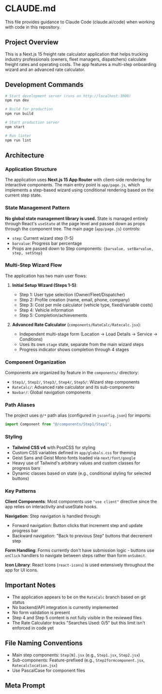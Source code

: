 # CLAUDE.md

This file provides guidance to Claude Code (claude.ai/code) when working with code in this repository.

## Project Overview

This is a Next.js 15 freight rate calculator application that helps trucking industry professionals (owners, fleet managers, dispatchers) calculate freight rates and operating costs. The app features a multi-step onboarding wizard and an advanced rate calculator.

## Development Commands

```bash
# Start development server (runs on http://localhost:3000)
npm run dev

# Build for production
npm run build

# Start production server
npm start

# Run linter
npm run lint
```

## Architecture

### Application Structure

The application uses **Next.js 15 App Router** with client-side rendering for interactive components. The main entry point is `app/page.js`, which implements a step-based wizard using conditional rendering based on the current step state.

### State Management Pattern

**No global state management library is used.** State is managed entirely through React's `useState` at the page level and passed down as props through the component tree. The main page (`app/page.js`) controls:
- `step`: Current wizard step (1-5)
- `barvalue`: Progress bar percentage
- Props are passed down to Step components: `{barvalue, setBarvalue, step, setStep}`

### Multi-Step Wizard Flow

The application has two main user flows:

1. **Initial Setup Wizard (Steps 1-5)**:
   - Step 1: User type selection (Owner/Fleet/Dispatcher)
   - Step 2: Profile creation (name, email, phone, company)
   - Step 3: Cost per mile calculator (vehicle type, fixed/variable costs)
   - Step 4: Vehicle information
   - Step 5: Completion/achievements

2. **Advanced Rate Calculator** (`components/RateCalc/Ratecalc.jsx`):
   - Independent multi-stage form (Location → Load Details → Service → Conditions)
   - Uses its own `stage` state, separate from the main wizard steps
   - Progress indicator shows completion through 4 stages

### Component Organization

Components are organized by feature in the `components/` directory:
- `Step1/`, `Step2/`, `Step3/`, `Step4/`, `Step5/`: Wizard step components
- `RateCalc/`: Advanced rate calculator and its sub-components
- `Navbar/`: Global navigation components

### Path Aliases

The project uses `@/*` path alias (configured in `jsconfig.json`) for imports:
```javascript
import Component from "@/components/Step1/Step1";
```

### Styling

- **Tailwind CSS v4** with PostCSS for styling
- Custom CSS variables defined in `app/globals.css` for theming
- Geist Sans and Geist Mono fonts loaded via `next/font/google`
- Heavy use of Tailwind's arbitrary values and custom classes for progress bars
- Dynamic classes based on state (e.g., conditional styling for selected buttons)

### Key Patterns

**Client Components**: Most components use `"use client"` directive since the app relies on interactivity and useState hooks.

**Navigation**: Step navigation is handled through:
- Forward navigation: Button clicks that increment step and update progress bar
- Backward navigation: "Back to previous Step" buttons that decrement step

**Form Handling**: Forms currently don't have submission logic - buttons use `onClick` handlers to navigate between steps rather than form `onSubmit`.

**Icon Library**: React Icons (`react-icons`) is used extensively throughout the app for UI icons.

## Important Notes

- The application appears to be on the `RateCalc` branch based on git status
- No backend/API integration is currently implemented
- No form validation is present
- Step 4 and Step 5 content is not fully visible in the reviewed files
- The Rate Calculator tracks "Searches Used: 0/5" but this limit isn't enforced in code yet

## File Naming Conventions

- Main step components: `Step[N].jsx` (e.g., `Step1.jsx`, `Step2.jsx`)
- Sub-components: Feature-prefixed (e.g., `Step2formcomponent.jsx`, `Ratecalclocation.jsx`)
- Use PascalCase for component files

## Meta Prompt
